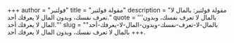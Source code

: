 +++
author = "فولتير"
title = "مقولة فولتير"
description = "مقولة فولتير: بالمال لا تعرف نفسك، وبدون المال لا يعرفك أحد."
quote = '''بالمال لا تعرف نفسك، وبدون المال لا يعرفك أحد.'''
slug = "بالمال-لا-تعرف-نفسك-وبدون-المال-لا-يعرفك-أحد"
+++
بالمال لا تعرف نفسك، وبدون المال لا يعرفك أحد.
